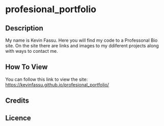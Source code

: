 # profesional_portfolio

## Description
My name is Kevin Fassu. Here you will find my code to a Professonal Bio site. On the site there are links and images to my ddiferent projects along with ways to contact me.

## How To View
You can follow this link to view the site: https://kevinfassu.github.io/profesional_portfolio/

## Credits

## Licence